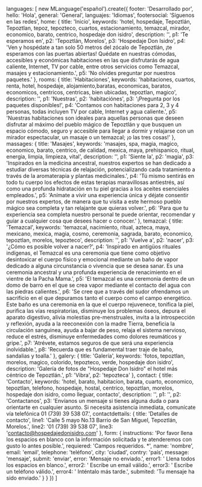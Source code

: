   languages: [
    new MLanguage('español').create({
      footer: 'Desarrollado por',
      hello: 'Hola',
      general: 'General',
      languajes: 'Idiomas',
      footersocial: 'Síguenos en las redes',
      home: {
        title: 'Inicio',
        keywords: 'hotel, hospedaje, Tepoztlán, Tepoztlan, tepoz, tepozteco, cuartos, estacionamiento, temazcal, mirador, economico, barato, centrico, hospedaje don isidro',
        description: '',
        p1: 'Te esperamos en',
        p2: 'Tepoztlán, Morelos',
        p3: 'Hospedaje Don Isidro',
        p4: 'Ven y hospédate a tan solo 50 metros del zócalo de Tepoztlán, ¡te esperamos con las puertas abiertas! Quédate en nuestras cómodas, accesibles y económicas habitaciones en las que disfrutarás de agua caliente, Internet, TV por cable, entre otros servicios como Temazcal, masajes y estacionamiento.',
        p5: 'No olvides preguntar por nuestros paquetes.'
      },
      rooms: {
        title: 'Habitaciones',
        keywords: 'habitaciones, cuartos, renta, hotel, hospedaje, alojamiento,baratas, economicas, baratos, economicos, centricos, centricas, bien ubicadas, tepoztlan, magico',
        description: '',
        p1: 'Nuestras',
        p2: 'habitaciónes',
        p3: '¡Pregunta por los paquetes disponibles!',
        p4: 'Contamos con habitaciones para 2, 3 y 4 personas, todas incluyen TV por cable, Internet y agua caliente.',
        p5: 'Nuestras habitaciones son ideales para aquellas personas que deseen disfrutar al máximo del pueblo mágico de Tepoztlán y que busquen un espacio cómodo, seguro y accesible para llegar a dormir y relajarse con un mirador espectacular, un masaje o un temazcal; ¡o las tres cosas!'
      },
      massages: {
        title: 'Masajes',
        keywords: 'masajes, spa, magia, magico, economico, barato, centrico, de calidad, mexica, maya, prehispanico, ritual, energia, limpia, limpieza, vital',
        description: '',
        p1: 'Siente la',
        p2: 'magia',
        p3: 'Inspirados en la medicina ancestral, nuestros expertos se han dedicado a estudiar diversas técnicas de relajación, potencializando cada tratamiento a través de la aromaterapia y plantas medicinales.',
        p4: 'Tú mismo sentirás en todo tu cuerpo los efectos de estas terapias maravillosas antiestrés, así como una profunda hidratación en tu piel gracias a los aceites esenciales empleados.',
        p5: 'Anímate a vivir una experiencia única y déjate consentir por nuestros expertos, de manera que tu visita a este hermoso pueblo mágico sea completa y tan relajante que quieras volver.',
        p6: 'Para que tu experiencia sea completa nuestro personal te puede orientar, recomendar y guíar a cualquier cosa que desees hacer o conocer.'
      },
      temazcal: {
        title: 'Temazcal',
        keywords: 'temazcal, nacimiento, ritual, azteca, maya, mexicano, mexica, magia, cosmo, ceremonia, sagrada, barato, economico, tepoztlan, morelos, tepozteco',
        description: '',
        p1: 'Vuelve a',
        p2: 'nacer',
        p3: '¿Cómo es posible volver a nacer?',
        p4: 'Inspirado en antigüos rituales indígenas, el Temazcal es una ceremonia que tiene como objetivo desintoxicar el cuerpo físico y emocional mediante un baño de vapor dedicado a alguna circunstancia o vivencia que se desea sanar. Es una ceremonia ancestral y una profunda experiencia de renacimiento en el vientre de la Pacha Mama.',
        p5: 'El temazcal es una ceremonia dentro de un domo de barro en el que se crea vapor mediante el contacto del agua con las piedras calientes.',
        p6: 'Se cree que a través del sudor ofrendamos un sacrificio en el que depuramos tanto el cuerpo como el campo energético. Este baño es una ceremonia en la que el cuerpo rejuvenece, tonifica la piel, purifica las vías respiratorias, disminuye los problemas óseos, depura el aparato digestivo, alivia molestias pre-menstruales, invita a la introspección y reflexión, ayuda a la reeconexión con la madre Tierra, beneficia la circulación sanguinea, ayuda a bajar de peso, relaja el sistema nervioso, reduce el estrés, disminuye enfermedades como dolores reumáticos y gripe.',
        p7: 'Atrévete, estamos seguros de que será una experiencia inolvidable.',
        p8: 'Recuerda que es fundamental traer traje de baño, sandalias y toalla.'
      },
      galery: {
        title: 'Galería',
        keywords: 'fotos, tepoztlan, morelos, magico, colorido, tepozteco, verde, hospedaje don isidro',
        description: 'Galería de fotos de "Hospedaje Don Isidro" el hotel más céntrico de Tepoztlán.',
        p1: 'Vibra',
        p2: 'tepozteca'
      },
      contact: {
        title: 'Contacto',
        keywords: 'hotel, barato, habitacion, barata, cuarto, economico, tepoztlan, telefono, hospedaje, hostal, centrico, tepoztlan, morelos, hospedaje don isidro, como lleguar, contacto',
        description: '',
        p1: '',
        p2: 'Contactanos',
        p3: 'Envíanos un mensaje si tienes alguna duda o para orientarte en cualquier asunto. Si necesita asistencia inmediata, comunícate vía telefónica 01 (739) 39 538 07.',
        contactdettails: {
          title: 'Detalles de contacto',
          line1: 'Calle 5 mayo No.13 Barrio de San Miguel, Tepoztlán, Morelos.',
          line2: '01 (739) 39 538 07',
          line3: 'contacto@hospedajedonisidro.com'
        },
        form: {
          instructions: 'Por favor llena los espacios en blanco con la información solicitada y te atenderemos con gusto lo antes posible.',
          requiered: 'Campos requeridos. *',
          name: 'nombre',
          email: 'email',
          telephone: 'teléfono',
          city: 'ciudad',
          contry: 'país',
          message: 'mensaje',
          submit: 'enviar',
          error: 'Mensaje no enviado.',
          error1: ' Llena todos los espacios en blanco.',
          error2: ' Escribe un email válido.',
          error3: ' Escribe un teléfono válido.',
          error4: ' Inténtalo más tarde.',
          submited: 'Tu mensaje ha sido enviado.'
        }
      }
    })
  ]
  
